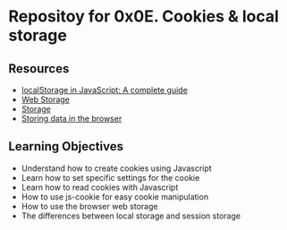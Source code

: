 # Repositoy for 0x0E. Cookies & local storage

## Resources

- [localStorage in JavaScript: A complete guide](https://blog.logrocket.com/localstorage-javascript-complete-guide/)
- [Web Storage](https://www.w3schools.com/html/html5_webstorage.asp)
- [Storage](https://developer.mozilla.org/en-US/docs/Web/API/Storage)
- [Storing data in the browser](https://javascript.info/data-storage)

## Learning Objectives

- Understand how to create cookies using Javascript
- Learn how to set specific settings for the cookie
- Learn how to read cookies with Javascript
- How to use js-cookie for easy cookie manipulation
- How to use the browser web storage
- The differences between local storage and session storage
